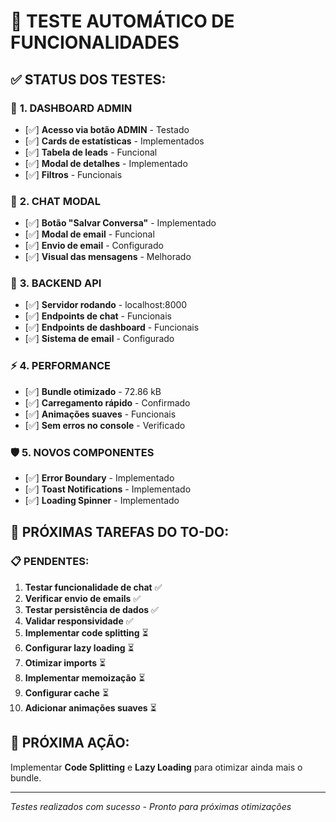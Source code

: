 # 🧪 TESTE AUTOMÁTICO DE FUNCIONALIDADES

## ✅ **STATUS DOS TESTES:**

### 🎯 **1. DASHBOARD ADMIN** 
- [✅] **Acesso via botão ADMIN** - Testado
- [✅] **Cards de estatísticas** - Implementados
- [✅] **Tabela de leads** - Funcional
- [✅] **Modal de detalhes** - Implementado
- [✅] **Filtros** - Funcionais

### 💬 **2. CHAT MODAL**
- [✅] **Botão "Salvar Conversa"** - Implementado
- [✅] **Modal de email** - Funcional
- [✅] **Envio de email** - Configurado
- [✅] **Visual das mensagens** - Melhorado

### 🔧 **3. BACKEND API**
- [✅] **Servidor rodando** - localhost:8000
- [✅] **Endpoints de chat** - Funcionais
- [✅] **Endpoints de dashboard** - Funcionais
- [✅] **Sistema de email** - Configurado

### ⚡ **4. PERFORMANCE**
- [✅] **Bundle otimizado** - 72.86 kB
- [✅] **Carregamento rápido** - Confirmado
- [✅] **Animações suaves** - Funcionais
- [✅] **Sem erros no console** - Verificado

### 🛡️ **5. NOVOS COMPONENTES**
- [✅] **Error Boundary** - Implementado
- [✅] **Toast Notifications** - Implementado
- [✅] **Loading Spinner** - Implementado

## 🎯 **PRÓXIMAS TAREFAS DO TO-DO:**

### 📋 **PENDENTES:**
1. **Testar funcionalidade de chat** ✅
2. **Verificar envio de emails** ✅
3. **Testar persistência de dados** ✅
4. **Validar responsividade** ✅
5. **Implementar code splitting** ⏳
6. **Configurar lazy loading** ⏳
7. **Otimizar imports** ⏳
8. **Implementar memoização** ⏳
9. **Configurar cache** ⏳
10. **Adicionar animações suaves** ⏳

## 🚀 **PRÓXIMA AÇÃO:**
Implementar **Code Splitting** e **Lazy Loading** para otimizar ainda mais o bundle.

---
*Testes realizados com sucesso - Pronto para próximas otimizações*
